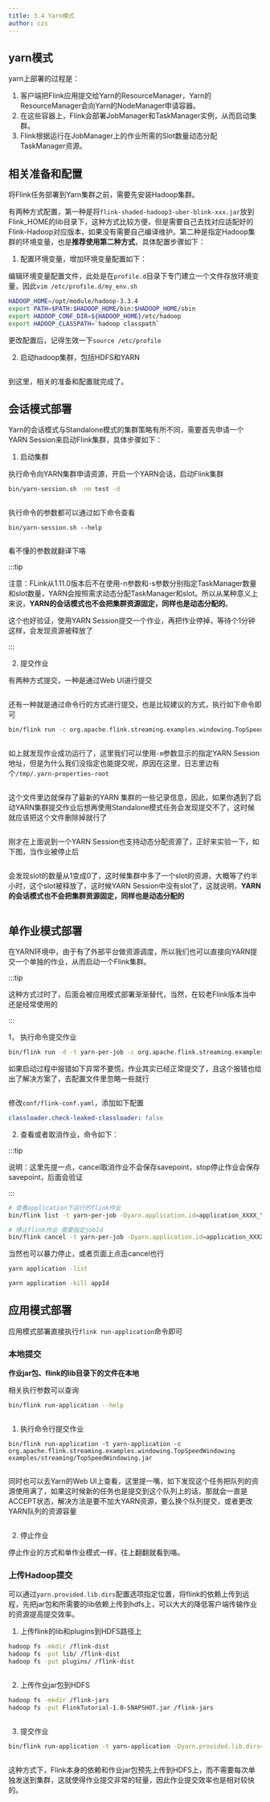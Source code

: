 ```yaml
---
title: 3.4 Yarn模式
author: czs
---
```


## yarn模式

yarn上部署的过程是：

1. 客户端把Flink应用提交给Yarn的ResourceManager，Yarn的ResourceManager会向Yarn的NodeManager申请容器。
2. 在这些容器上，Flink会部署JobManager和TaskManager实例，从而启动集群。
3. Flink根据运行在JobManager上的作业所需的Slot数量动态分配TaskManager资源。

## 相关准备和配置

将Flink任务部署到Yarn集群之前，需要先安装Hadoop集群。

有两种方式配置，第一种是将`flink-shaded-hadoop3-uber-blink-xxx.jar`放到Flink_HOME的lib目录下，这种方式比较方便，但是需要自己去找对应适配好的Flink-Hadoop对应版本，如果没有需要自己编译维护。第二种是指定Hadoop集群的环境变量，也是**推荐使用第二种方式**，具体配置步骤如下：

1. 配置环境变量，增加环境变量配置如下：

编辑环境变量配置文件，此处是在`profile.d`目录下专门建立一个文件存放环境变量，因此`vim /etc/profile.d/my_env.sh`

```sh
HADOOP_HOME=/opt/module/hadoop-3.3.4
export PATH=$PATH:$HADOOP_HOME/bin:$HADOOP_HOME/sbin
export HADOOP_CONF_DIR=${HADOOP_HOME}/etc/hadoop
export HADOOP_CLASSPATH=`hadoop classpath`
```

更改配置后，记得生效一下`source /etc/profile`

2. 启动hadoop集群，包括HDFS和YARN

<img :src="$withBase('/12.png')">

到这里，相关的准备和配置就完成了。

## 会话模式部署

Yarn的会话模式与Standalone模式的集群策略有所不同，需要首先申请一个YARN Session来启动Flink集群，具体步骤如下：

1. 启动集群

执行命令向YARN集群申请资源，开启一个YARN会话，启动Flink集群

```sh
bin/yarn-session.sh -nm test -d
```

<img :src="$withBase('/13.png')">

执行命令的参数都可以通过如下命令查看

``` 
bin/yarn-session.sh --help
```

<img :src="$withBase('/14.png')">

看不懂的参数就翻译下咯

:::tip

注意：FLink从1.11.0版本后不在使用-n参数和-s参数分别指定TaskManager数量和slot数量，YARN会按照需求动态分配TaskManager和slot。所以从某种意义上来说，**YARN的会话模式也不会把集群资源固定，同样也是动态分配的**。

这个也好验证，使用YARN Session提交一个作业，再把作业停掉，等待个1分钟这样，会发现资源被释放了

:::

2. 提交作业

有两种方式提交，一种是通过Web UI进行提交

<img :src="$withBase('/15.png')">

还有一种就是通过命令行的方式进行提交，也是比较建议的方式，执行如下命令即可

```sh
bin/flink run -c org.apache.flink.streaming.examples.windowing.TopSpeedWindowing examples/streaming/TopSpeedWindowing.jar
```

<img :src="$withBase('/16.png')">

如上就发现作业成功运行了，这里我们可以使用`-m`参数显示的指定YARN Session地址，但是为什么我们没指定也能提交呢，原因在这里，日志里边有个`/tmp/.yarn-properties-root`

<img :src="$withBase('/17.png')">

这个文件里边就保存了最新的YARN 集群的一些记录信息，因此，如果你遇到了启动YARN集群提交作业后想再使用Standalone模式任务会发现提交不了，这时候就应该把这个文件删除掉就行了

<img :src="$withBase('/18.png')">

刚才在上面说到一个YARN Session也支持动态分配资源了，正好来实验一下，如下图，当作业被停止后

<img :src="$withBase('/19.png')">

会发现slot的数量从1变成0了，这时候集群中多了一个slot的资源，大概等了约半小时，这个slot被释放了，这时候YARN Session中没有slot了，这就说明，**YARN的会话模式也不会把集群资源固定，同样也是动态分配的**

<img :src="$withBase('/20.png')">

## 单作业模式部署

在YARN环境中，由于有了外部平台做资源调度，所以我们也可以直接向YARN提交一个单独的作业，从而启动一个Flink集群。

:::tip

这种方式过时了，后面会被应用模式部署渐渐替代，当然，在较老Flink版本当中还是经常使用的

:::

1， 执行命令提交作业

``` sh
bin/flink run -d -t yarn-per-job -c org.apache.flink.streaming.examples.windowing.TopSpeedWindowing examples/streaming/TopSpeedWindowing.jar
```

如果启动过程中报错如下异常不要慌，作业其实已经正常提交了，且这个报错也给出了解决方案了，去配置文件里忽略一些就行

<img :src="$withBase('/21.png')">

修改`conf/flink-conf.yaml`，添加如下配置

```yaml
classloader.check-leaked-classloader: false
```

2. 查看或者取消作业，命令如下：

:::tip

说明：这里先提一点，cancel取消作业不会保存savepoint，stop停止作业会保存savepoint，后面会验证

:::

```sh
# 查看application下运行的flink作业
bin/flink list -t yarn-per-job -Dyarn.application.id=application_XXXX_YY

# 停止flink作业 需要指定jobId
bin/flink cancel -t yarn-per-job -Dyarn.application.id=application_XXXX_YY <jobId>
```

当然也可以暴力停止，或者页面上点击cancel也行

```sh
yarn application -list

yarn application -kill appId
```

## 应用模式部署

应用模式部署直接执行`flink run-application`命令即可

### 本地提交

**作业jar包、flink的lib目录下的文件在本地**

相关执行参数可以查询

```sh
bin/flink run-application --help
```

<img :src="$withBase('/22.png')">

1. 执行命令行提交作业

```
bin/flink run-application -t yarn-application -c org.apache.flink.streaming.examples.windowing.TopSpeedWindowing examples/streaming/TopSpeedWindowing.jar
```

<img :src="$withBase('/23.png')">

同时也可以去Yarn的Web UI上查看，这里提一嘴，如下发现这个任务把队列的资源使用满了，如果这时候新的任务也是提交到这个队列上的话，那就会一直是ACCEPT状态，解决方法是要不加大YARN资源，要么换个队列提交，或者更改YARN队列的资源容量

<img :src="$withBase('/24.png')">

2. 停止作业

停止作业的方式和单作业模式一样，往上翻翻就看到咯。

### 上传Hadoop提交

可以通过`yarn.provided.lib.dirs`配置选项指定位置，将flink的依赖上传到远程，先把jar包和所需要的lib依赖上传到hdfs上，可以大大的降低客户端传输作业的资源提高提交效率。

1. 上传flink的lib和plugins到HDFS路径上

```sh
hadoop fs -mkdir /flink-dist
hadoop fs -put lib/ /flink-dist
hadoop fs -put plugins/ /flink-dist
```

<img :src="$withBase('/25.png')">

2. 上传作业jar包到HDFS

```sh
hadoop fs -mkdir /flink-jars
hadoop fs -put FlinkTutorial-1.0-SNAPSHOT.jar /flink-jars
```

<img :src="$withBase('/26.png')">

3. 提交作业

```sh
bin/flink run-application -t yarn-application -Dyarn.provided.lib.dirs="hdfs://bigdata:8020/flink-dist" -c org.apache.flink.streaming.examples.windowing.TopSpeedWindowing hdfs://bigdata:8020/flink-jars/TopSpeedWindowing.jar
```

<img :src="$withBase('/27.png')">

这种方式下，Flink本身的依赖和作业jar包预先上传到HDFS上，而不需要每次单独发送到集群，这就使得作业提交非常的轻量，因此作业提交效率也是相对较快的。